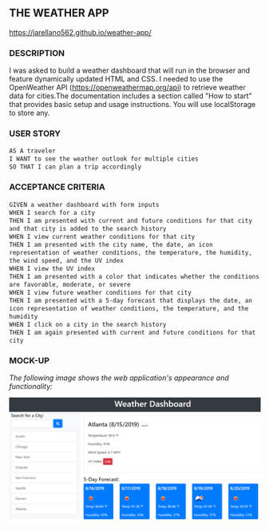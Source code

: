 ## THE WEATHER APP

https://jarellano562.github.io/weather-app/

### DESCRIPTION 

I was asked to build a weather dashboard that will run in the browser and feature dynamically updated HTML and CSS. I needed to use the OpenWeather API (https://openweathermap.org/api) to retrieve weather data for cities.The documentation includes a section called "How to start" that provides basic setup and usage instructions. You will use localStorage to store any.

### USER STORY 

```text
AS A traveler
I WANT to see the weather outlook for multiple cities
SO THAT I can plan a trip accordingly
```

### ACCEPTANCE CRITERIA

```text
GIVEN a weather dashboard with form inputs
WHEN I search for a city
THEN I am presented with current and future conditions for that city and that city is added to the search history
WHEN I view current weather conditions for that city
THEN I am presented with the city name, the date, an icon representation of weather conditions, the temperature, the humidity, the wind speed, and the UV index
WHEN I view the UV index
THEN I am presented with a color that indicates whether the conditions are favorable, moderate, or severe
WHEN I view future weather conditions for that city
THEN I am presented with a 5-day forecast that displays the date, an icon representation of weather conditions, the temperature, and the humidity
WHEN I click on a city in the search history
THEN I am again presented with current and future conditions for that city
```

### MOCK-UP

*The following image shows the web application's appearance and functionality:*

![](assets/images/wmockup.png)